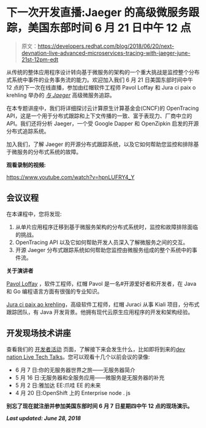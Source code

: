 # 下一次开发直播:Jaeger 的高级微服务跟踪，美国东部时间 6 月 21 日中午 12 点

> 原文：<https://developers.redhat.com/blog/2018/06/20/next-devnation-live-advanced-microservices-tracing-with-jaeger-june-21st-12pm-edt>

从传统的整体应用程序设计转向基于微服务的架构的一个重大挑战是监控整个分布式系统中事件的业务事务流的能力。欢迎加入我们 6 月 21 日美国东部时间中午 12 点的下一次在线直播，参加由红帽软件工程师 Pavol Loffay 和 Jura ci paix o krehling 举办的 [*与 Jaeger*](https://onlinexperiences.com/Server.nxp?LASCmd=AI:4;F:APIUTILS!51004&PageID=2C1CF13E-08F4-43A4-B25D-0B38FE3226CF&AffiliateData=blog) 高级微服务追踪。

在本专题讲座中，我们将详细探讨云计算原生计算基金会(CNCF)的 OpenTracing API，这是一个用于分布式跟踪和上下文传播的一致、富于表现力、厂商中立的 API。我们还将分析 Jaeger，一个受 Google Dapper 和 OpenZipkin 启发的开源分布式追踪系统。

加入我们，了解 Jaeger 的开源分布式跟踪系统，以及它如何帮助您监控和排除基于微服务的分布式系统的故障。

**观看录制的视频:**

https://www.youtube.com/watch?v=hpnLUFRY4_Y

## **会议议程**

在本课程中，您将发现:

1.  从单片应用程序迁移到基于微服务架构的分布式系统时，监控和故障排除面临的挑战。
2.  OpenTracing API 以及它如何帮助开发人员深入了解微服务之间的交互。
3.  开源 Jaeger 分布式跟踪系统如何帮助您监控由微服务组成的整个系统中的事件流。

**关于演讲者**

[Pavol Loffay](https://twitter.com/ploffay) ，软件工程师，红帽  Pavol 是一名#开源爱好者和开发者，在 Java 和 Go 编程语言方面有很强的专业知识。

[Jura ci paix ao krehling](https://twitter.com/jpkrohling)，高级软件工程师，红帽  Juraci 从事 Kiali 项目，分布式跟踪团队，有 Java 开发背景。他拥有现代云原生应用程序的开发和架构经验。

## **开发现场技术讲座**

查看我们的 [开发者活动](https://developers.redhat.com/events/) 页面，了解接下来会发生什么，比如即将到来的[dev nation Live Tech Talks](https://onlinexperiences.com/Server.nxp?LASCmd=AI:4;F:APIUTILS!51004&PageID=2C1CF13E-08F4-43A4-B25D-0B38FE3226CF&AffiliateData=blog)。您可以观看十几个以前会议的录像:

*   6 月 7 日:你的无服务器世界之旅——无服务器简介
*   5 月 16 日:无服务器和全服务应用——微服务是无服务器的补充
*   5 月 2 日:雅加达 EE:爪哇 EE 的未来
*   4 月 20 日:OpenShift 上的 Enterprise node . js

**别忘了现在就注册**[](https://onlinexperiences.com/Server.nxp?LASCmd=AI:4;F:APIUTILS!51004&PageID=2C1CF13E-08F4-43A4-B25D-0B38FE3226CF&AffiliateData=blog)****并参加美国东部时间 6 月 7 日星期四中午 12 点的现场演示。****

***Last updated: June 28, 2018***